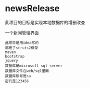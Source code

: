 # newsRelease
此项目的目标是实现本地数据库的增删改查

一个新闻管理界面

    此项目是用idea写的
    都用了struts2框架  
    maven 
    bootstrap
    jquery
    数据库是microsoft sql server
    数据库文件在web/sql里面
    数据库账号是sa
    密码是123456 

   
  
